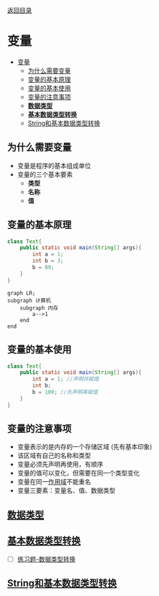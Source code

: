 <meta name="viewport" content="width=device-width, initial-scale=1.0, viewport-fit=cover">

[返回目录](Home.md)

# 变量

- [变量](#变量)
	- [为什么需要变量](#为什么需要变量)
	- [变量的基本原理](#变量的基本原理)
	- [变量的基本使用](#变量的基本使用)
	- [变量的注意事项](#变量的注意事项)
	- [**数据类型**](#数据类型)
	- [**基本数据类型转换**](#基本数据类型转换)
	- [String和基本数据类型转换](#string和基本数据类型转换)


## 为什么需要变量
- 变量是程序的基本组成单位 
- 变量的三个基本要素 
	- **类型**
	- **名称**
	- **值**

## 变量的基本原理
```java
class Text{
	public static void main(String[] args){
		int a = 1;
		int b = 3;
		b = 89;
	}
}
```
```mermaid
graph LR;
subgraph 计算机
	subgraph 内存
		a-->1
	end
end
```

## 变量的基本使用

```java
class Text{
	public static void main(String[] args){
		int a = 1; //声明并赋值
		int b;
		b = 100; //先声明再赋值
	}
}
```

## 变量的注意事项
- 变量表示的是内存的一个存储区域 (先有基本印象)
- 该区域有自己的名称和类型
- 变量必须先声明再使用，有顺序
- 变量的值可以变化，但需要在同一个类型变化
- 变量在同一[作用域](作用域.md)不能重名
- 变量三要素：变量名、值、数据类型

## **[数据类型](数据类型.md)**



## **[基本数据类型转换](基本数据类型转换.md)**

- [ ] [练习题-数据类型转换](练习题-数据类型转换.md) 


## [String和基本数据类型转换](String和基本数据类型转换.md) 



